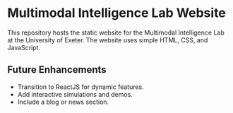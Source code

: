 # Multimodal Intelligence Lab Website

This repository hosts the static website for the Multimodal Intelligence Lab at the University of Exeter. The website uses simple HTML, CSS, and JavaScript.

## Future Enhancements
- Transition to ReactJS for dynamic features.
- Add interactive simulations and demos.
- Include a blog or news section.

